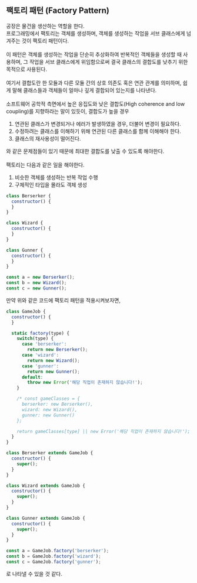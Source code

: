 ## 팩토리 패턴 (Factory Pattern)

공장은 물건을 생산하는 역할을 한다.<br>
프로그래밍에서 팩토리는 객체를 생성하며, 객체를 생성하는 작업을 서브 클래스에게 넘겨주는 것이 팩토리 패턴이다.<br><br>
이 패턴은 객체를 생성하는 작업을 단순히 추상화하여 반복적인 객체들을 생성할 때 사용하며, 그 작업을 서브 클래스에게 위임함으로써 결국 클래스의 결합도를 낮추기 위한 목적으로 사용된다.<br><br>
여기서 결합도란 한 모듈과 다른 모듈 간의 상호 의존도 혹은 연관 관계를 의미하며, 쉽게 말해 클래스들과 객체들이 얼마나 깊게 결합되어 있는지를 나타낸다.<br><br>
소프트웨어 공학적 측면에서 높은 응집도와 낮은 결합도(High coherence and low coupling)를 지향하라는 말이 있듯이, 결합도가 높을 경우<br>
1. 연관된 클래스가 변경되거나 에러가 발생하였을 경우, 더불어 변경이 필요하다.
2. 수정하려는 클래스를 이해하기 위해 연관된 다른 클래스를 함께 이해해야 한다.
3. 클래스의 재사용성이 떨어진다.

와 같은 문제점들이 있기 때문에 최대한 결합도를 낮출 수 있도록 해야한다.<br><br>
팩토리는 다음과 같은 일을 해야한다.<br>
1. 비슷한 객체를 생성하는 반복 작업 수행
2. 구체적인 타입을 몰라도 객체 생성

```javascript
class Berserker {
  constructor() {
  }
}

class Wizard {
  constructor() {
  }
}

class Gunner {
  constructor() {
  }
}

const a = new Berserker();
const b = new Wizard();
const c = new Gunner();
```
만약 위와 같은 코드에 팩토리 패턴을 적용시켜보자면,
```javascript
class GameJob {
  constructor() {
  }

  static factory(type) {
    switch(type) {
      case 'berserker':
        return new Berserker();
      case 'wizard':
        return new Wizard();
      case 'gunner':
        return new Gunner();
      default:
        throw new Error('해당 직업이 존재하지 않습니다!');
    }

    /* const gameClasses = {
      berserker: new Berserker(),
      wizard: new Wizard(),
      gunner: new Gunner()
    };

    return gameClasses[type] || new Error('해당 직업이 존재하지 않습니다!'); */
  }
}

class Berserker extends GameJob {
  constructor() {
    super();
  }
}

class Wizard extends GameJob {
  constructor() {
    super();
  }
}

class Gunner extends GameJob {
  constructor() {
    super();
  }
}

const a = GameJob.factory('berserker');
const b = GameJob.factory('wizard');
const c = GameJob.factory('gunner');
```
로 나타낼 수 있을 것 같다.
